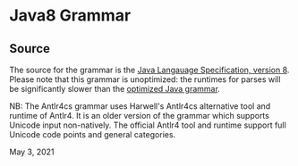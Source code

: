# Java8 Grammar

## Source
The source for the grammar is the
[Java Langauage Specification, version 8](https://docs.oracle.com/javase/specs/jls/se8/html/index.html).
Please note that this grammar is unoptimized: the runtimes for parses will
be significantly slower than the [optimized Java grammar](https://github.com/antlr/grammars-v4/tree/master/java/java).

NB: The Antlr4cs grammar uses Harwell's Antlr4cs alternative tool
and runtime of Antlr4. It is an older version of the grammar
which supports Unicode input non-natively. 
The official Antlr4 tool and runtime support full Unicode code points
and general categories.

May 3, 2021
